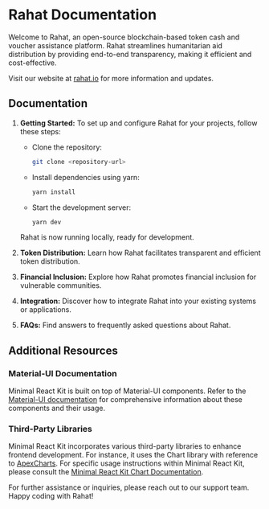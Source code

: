 # Rahat Documentation 

Welcome to Rahat, an open-source blockchain-based token cash and voucher assistance platform. Rahat streamlines humanitarian aid distribution by providing end-to-end transparency, making it efficient and cost-effective.

Visit our website at [rahat.io](https://rahat.io) for more information and updates.

## Documentation

1. **Getting Started:** To set up and configure Rahat for your projects, follow these steps:

   - Clone the repository:

     ```bash
     git clone <repository-url>

     ```

   - Install dependencies using yarn:

     ```bash
     yarn install
     ```

   - Start the development server:

     ```bash
     yarn dev
     ```

   Rahat is now running locally, ready for development.

2. **Token Distribution:** Learn how Rahat facilitates transparent and efficient token distribution.

3. **Financial Inclusion:** Explore how Rahat promotes financial inclusion for vulnerable communities.

4. **Integration:** Discover how to integrate Rahat into your existing systems or applications.

5. **FAQs:** Find answers to frequently asked questions about Rahat.

## Additional Resources

### Material-UI Documentation

Minimal React Kit is built on top of Material-UI components. Refer to the [Material-UI documentation](https://mui.com/components/) for comprehensive information about these components and their usage.

### Third-Party Libraries

Minimal React Kit incorporates various third-party libraries to enhance frontend development. For instance, it uses the Chart library with reference to [ApexCharts](https://apexcharts.com). For specific usage instructions within Minimal React Kit, please consult the [Minimal React Kit Chart Documentation](https://minimals.cc/components/extra/chart).

For further assistance or inquiries, please reach out to our support team. Happy coding with Rahat!
